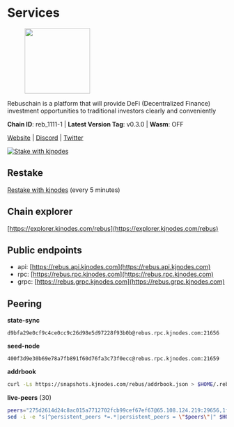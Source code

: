 # Services

<figure><img src="https://raw.githubusercontent.com/kj89/testnet_manuals/main/pingpub/logos/rebus.png" width="150" alt=""><figcaption></figcaption></figure>

Rebuschain is a platform that will provide DeFi (Decentralized Finance)  investment opportunities to traditional investors clearly and conveniently

**Chain ID**: reb_1111-1 | **Latest Version Tag**: v0.3.0 | **Wasm**: OFF

[Website](https://www.rebuschain.com) | [Discord](https://discord.gg/rebuschain) | [Twitter](https://twitter.com/RebusChain)

[![Stake with kjnodes](https://i.ibb.co/cr44Q8j/button-stake-with-kjnodes.png)](https://restake.app/rebus/rebusvaloper1vndzy8y55ylgpmmsc34uy8rm6kqlml6ffs9lrv)

## Restake

[Restake with kjnodes](https://restake.app/rebus/rebusvaloper1vndzy8y55ylgpmmsc34uy8rm6kqlml6ffs9lrv) (every 5 minutes)
## Chain explorer
[https://explorer.kjnodes.com/rebus](https://explorer.kjnodes.com/rebus)

## Public endpoints

* api: [https://rebus.api.kjnodes.com](https://rebus.api.kjnodes.com)
* rpc: [https://rebus.rpc.kjnodes.com](https://rebus.rpc.kjnodes.com)
* grpc: [https://rebus.grpc.kjnodes.com](https://rebus.grpc.kjnodes.com)

## Peering

**state-sync**

```text
d9bfa29e0cf9c4ce0cc9c26d98e5d97228f93b0b@rebus.rpc.kjnodes.com:21656
```

**seed-node**

```text
400f3d9e30b69e78a7fb891f60d76fa3c73f0ecc@rebus.rpc.kjnodes.com:21659
```

**addrbook**
```bash
curl -Ls https://snapshots.kjnodes.com/rebus/addrbook.json > $HOME/.rebusd/config/addrbook.json
```

**live-peers** (30)
```bash
peers="275d2614d24c8ac015a7712702fcb99cef67ef67@65.108.124.219:29656,1fcb45323f9045707c0c344a60d7cb906008cfaf@65.109.80.176:26656,4a4d2e7070e05ad6c13628d2f191d96172659452@65.109.65.210:40656,346bf012c17fa30ef70ae72f082374838626532a@65.108.106.131:26696,6ac55af662061d3669d7c70961a8fd87ba2f2075@65.108.200.142:26696,e772ebf24c2fda82456812050fee31e19c9455fc@65.109.122.105:61456,b212d5740b2e11e54f56b072dc13b6134650cfb5@169.155.168.16:26656,c126eed9cfede7802d78f570fec8175835309a73@141.95.127.146:26656,17779ded6b3dc2f31d6c6f40cc6f07d802753ba7@78.47.153.128:26656,b1dcbb37514fbe215be54079e71aa39dac7fd0ae@64.5.123.203:26656,0fedf7695d9e2721663c1d573d6d81a14c21533e@65.21.90.137:12856,b1b08fe470551dca6d6631fb1bfabb814f6c1aec@54.37.129.164:54556,69e27ab9b46350654805df3ea8d9ac2f00af4e4c@38.242.244.85:26656,241c83e7a6ff769d66be0c4848db44cdcac8b4b0@192.99.62.83:26656,ad116a3f497ebb37ac14226c22a1483237a224ac@65.108.229.102:23656,237bfc05da5f8cabee00f148995333f37186d232@164.68.121.101:26656,e6f1684ed8ed5c586b188bf7088026da4ffdaff6@134.65.193.78:26656,8f023504e27873141164b6fbf1c4b788ff8d533b@159.69.200.24:26656,92245ff5c7a4b293d2f0c7f9afca0ddad2e0fb52@65.108.244.178:26656,c124ce0b508e8b9ed1c5b6957f362225659b5343@134.65.192.98:26656,89757803f40da51678451735445ad40d5b15e059@169.155.44.106:26656,cd71aa366822800a2aa7051fae69127f78b3f203@188.165.225.226:26656,fa292bfad37826c9da43894b349b1480dff516b5@65.108.99.254:31656,ebc4d27be0c87f537b44250c2e22ad349dc59fb6@158.69.116.134:26656,2f6b34ad97c4827dace87436f0299cf89fe0c056@136.243.95.80:46656,87102b5dd22c1d17f97197c078f23726ae3c6214@91.157.60.253:26656,05483a7ec0160b17de1ad8e7793c7502e70e5525@146.59.85.223:17256,faf349e185255c4aa2786da4f8ac70ea13849db0@169.155.45.128:26656,f546370843f92e2415524a7b18f9cd528e2fd706@65.109.55.186:26656,d9bfa29e0cf9c4ce0cc9c26d98e5d97228f93b0b@65.109.88.38:21656"
sed -i -e "s|^persistent_peers *=.*|persistent_peers = \"$peers\"|" $HOME/.rebusd/config/config.toml
```
